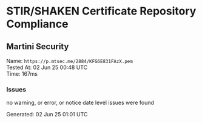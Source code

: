 # STIR/SHAKEN Certificate Repository Compliance

## Martini Security

Name: `https://p.mtsec.me/2884/KFG6E831FAzX.pem`\
Tested At: 02 Jun 25 00:48 UTC\
Time: 167ms

### Issues

no warning, or error, or notice date level issues were found

Generated: 02 Jun 25 01:01 UTC